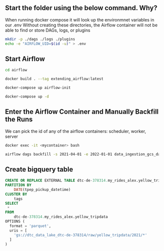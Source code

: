 ## Start the folder using the below command. Why?

When running docker compose it will look up the environmnet variables in our .env
Without creating these directories, the Airflow container will not be able to find or store DAGs, logs, or plugins

```bash
mkdir -p ./dags ./logs ./plugins
echo -e "AIRFLOW_UID=$(id -u)" > .env
```

## Start Airflow

```bash
cd airflow
```

```bash
docker build . --tag extending_airflow:latest
```

```bash
docker-compose up airflow-init
```

```bash
docker-compose up -d
```

## Enter the Airflow Container and Manually Backfill the Runs

We can pick the id of any of the airflow containers: scheduler, worker, server

```bash
docker exec -it <mycontainer> bash
```

```bash
airflow dags backfill -s 2021-04-01 -e 2022-01-01 data_ingestion_gcs_dag_v3.0
```

## Create bigquery table

```sql
CREATE OR REPLACE EXTERNAL TABLE dtc-de-378314.my_rides_alex.yellow_tripdata
PARTITION BY
    DATE(tpep_pickup_datetime)
CLUSTER BY
    tags
SELECT
 *
FROM
    dtc-de-378314.my_rides_alex.yellow_tripdata
OPTIONS (
  format = 'parquet',
  uris = [
    'gs://dtc_data_lake_dtc-de-378314/raw/yellow_tripdata/2021/*'
  ]
)
```
